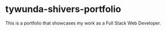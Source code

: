 # tywunda-shivers-portfolio
This is a portfolio that showcases my work as a Full Stack Web Developer.

